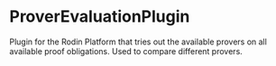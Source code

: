 ProverEvaluationPlugin
======================

Plugin for the Rodin Platform that tries out the available provers on all available proof obligations. Used to compare different provers.
